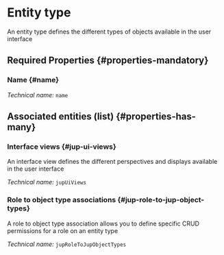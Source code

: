 # Entity type
<!--- THIS FILE IS GENERATED PLEASE DO NOT EDIT IT DIRECTLY --->

An entity type defines the different types of objects available in the user interface

<OH code="jupObjectType"/>




## Required Properties {#properties-mandatory}
    
### Name {#name}



*Technical name:* ```name```
<PH code="jupObjectType:name"/>

    





## Associated entities (list) {#properties-has-many}

### Interface views {#jup-ui-views}

An interface view defines the different perspectives and displays available in the user interface

*Technical name:* ```jupUiViews```
<PH code="jupObjectType:jupUiViews"/>

### Role to object type associations {#jup-role-to-jup-object-types}

A role to object type association allows you to define specific CRUD permissions for a role on an entity type

*Technical name:* ```jupRoleToJupObjectTypes```
<PH code="jupObjectType:jupRoleToJupObjectTypes"/>




